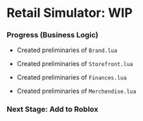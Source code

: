 # Retail Simulator: WIP

### Progress (Business Logic)

- Created preliminaries of `Brand.lua`

- Created preliminaries of `Storefront.lua`

- Created preliminaries of `Finances.lua`

- Created preliminaries of `Merchendise.lua`


### Next Stage: Add to Roblox 

